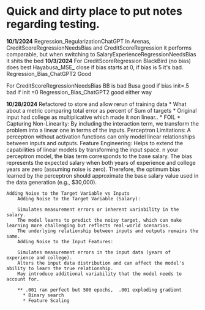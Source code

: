# Quick and dirty place to put notes regarding testing.
**10/1/2024**
Regression_RegularizationChatGPT
In Arenas, CreditScoreRegressionNeedsBias and CreditScoreRegression it performs comparable, but when switching to SalaryExperienceRegressionNeedsBias it shits the bed
**10/3/2024**
For CreditScoreRegression
BlackBird (no bias) does best
Hayabusa_MSE_ close if bias starts at 0, if bias is 5 it's bad.
Regression_Bias_ChatGPT2 Good 

For CreditScoreRegressionNeedsBias
BB is bad
Busa good if bias init=.5 bad if init =0
Regression_Bias_ChatGPT2 good either way

**10/28/2024**
    Refactored to store and allow rerun of training data
    * What about a metric comparing total error as percent of Sum of targets
      * Original input had college as multiplicative which made it non linear..
      * FOIL
      * Capturing Non-Linearity:
      By including the interaction term, we transform the problem into a linear one in terms of the inputs.
      Perceptron Limitations:
      A perceptron without activation functions can only model linear relationships between inputs and outputs.
      Feature Engineering:
      Helps to extend the capabilities of linear models by transforming the input space.
      n your perceptron model, the bias term corresponds to the base salary.
      The bias represents the expected salary when both years of experience and college years are zero (assuming noise is zero).
      Therefore, the optimum bias learned by the perceptron should approximate the base salary value used in the data generation (e.g., $30,000).

    Adding Noise to the Target Variable vs Inputs
        Adding Noise to the Target Variable (Salary):
        
        Simulates measurement errors or inherent variability in the salary.
        The model learns to predict the noisy target, which can make learning more challenging but reflects real-world scenarios.
        The underlying relationship between inputs and outputs remains the same.
        Adding Noise to the Input Features:
        
        Simulates measurement errors in the input data (years of experience and college).
        Alters the input data distribution and can affect the model's ability to learn the true relationship.
        May introduce additional variability that the model needs to account for.

        ** .001 ran perfect but 500 epochs,  .001 exploding gradient
          * Binary search
          * Feature Scaling